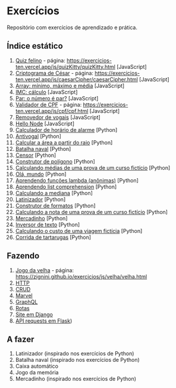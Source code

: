 # Exercícios 

Repositório com exercícios de aprendizado e prática. 

## Índice estático 

1. [Quiz felino](js/quizKitty/quizKitty.html) - página: https://exercicios-ten.vercel.app/js/quizKitty/quizKitty.html [JavaScript]
1. [Criptograma de César](js/caesarCipher/caesarCipher.js) - página: https://exercicios-ten.vercel.app/js/caesarCipher/caesarCipher.html [JavaScript]
1. [Array: mínimo, máximo e média](js/array.js) [JavaScript]
1. [IMC: cálculo](js/IMC.js) [JavaScript]
1. [Par: o número é par?](js/par.js) [JavaScript]
1. [Validador de CPF](js/node/cpf/cpf.html) - página: https://exercicios-ten.vercel.app/js/cpf/cpf.html [JavaScript]
1. [Removedor de vogais](js/devoweler.js) [JavaScript]
2. [Hello Node](js/Node/hello-node/app.js) [JavaScript]
3. [Calculador de horário de alarme](python/alarm.py) [Python]
4. [Antivogal](python/anti_vowel.py) [Python]
5. [Calcular a área a partir do raio]([python/area_from_radius.py) [Python]
6. [Batalha naval](python/battleship.py) [Python]
7. [Censor](python/censor.py) [Python]
8. [Construtor de polígono](python/custom_polygon.py) [Python]
9. [Calculando médias de uma prova de um curso fictício](python/exam_statistics.py) [Python]
10. [Olá, mundo](python/helloworld.py) [Python]
11. [Aprendendo funções lambda (anônimas)](python/lambda_functions.py) [Python]
12. [Aprendendo list comprehension](python/list_comprehension.py) [Python]
13. [Calculando a mediana](python/median.py) [Python]
14. [Latinizador](python/pyg_latin.py) [Python]
15. [Construtor de formatos](python/shapes.py) [Python]
16. [Calculando a nota de uma prova de um curso fictício](python/students.py) [Python]
17. [Mercadinho](python/supermarket.py) [Python]
18. [Inversor de texto](python/text_reverse.py) [Python]
19. [Calculando o custo de uma viagem fictícia](python/trip_cost.py) [Python]
20. [Corrida de tartarugas](python/turtle_race.py) [Python]

## Fazendo 
1. [Jogo da velha](js/velha/velha.js) - página: https://zignini.github.io/exercicios/js/velha/velha.html
2. [HTTP](js/Node/HTTP/app.js)
3. [CRUD](js/Node/CRUD/CRUD.js) 
4. [Marvel](js/Node/Marvel/index.js)
5. [GraphQL](js/Node/GraphQL/src/main.js) 
6. [Rotas](js/Node/routes/src/app.js)
7. [Site em Django](python/Django/index.html)
8. [API requests em Flask](python/Flask/hello%20world%20request/hello.py))

## A fazer 
1. Latinizador (inspirado nos exercícios de Python)
1. Batalha naval (inspirado nos exercícios de Python)
1. Caixa automático
1. Jogo da memória
1. Mercadinho (inspirado nos exercícios de Python)
